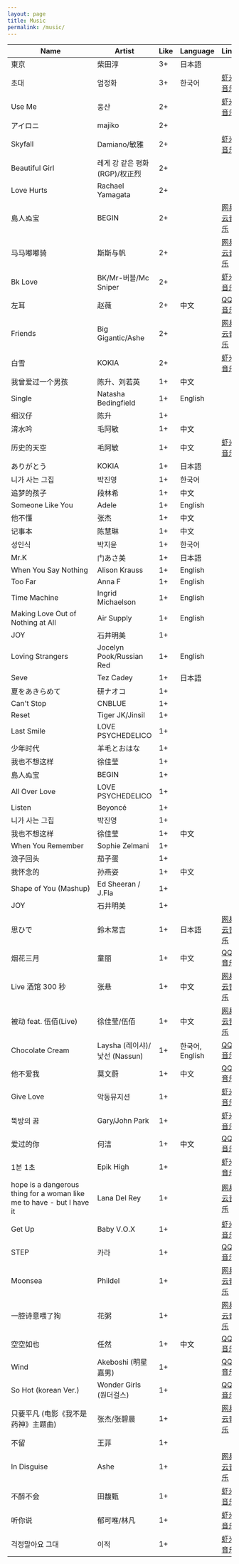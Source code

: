 ```yaml
---
layout: page
title: Music
permalink: /music/
---
```


| Name                                                                  | Artist                         | Like | Language        | Links                                                                |
| --------------------------------------------------------------------- | ------------------------------ | ---- | --------------- | -------------------------------------------------------------------- |
| 東京                                                                  | 柴田淳                         | 3+   | 日本語          |                                                                      |
| 초대                                                                  | 엄정화                         | 3+   | 한국어          | [虾米音乐](https://www.xiami.com/song/2385465)                       |
| Use Me                                                                | 웅산                           | 2+   |                 | [虾米音乐](https://www.xiami.com/song/1774593672)                    |
| アイロニ                                                              | majiko                         | 2+   |                 |                                                                      |
| Skyfall                                                               | Damiano/敏雅                   | 2+   |                 | [虾米音乐](https://www.xiami.com/song/1773702222)                    |
| Beautiful Girl                                                        | 레게 강 같은 평화 (RGP)/权正烈 | 2+   |                 |                                                                      |
| Love Hurts                                                            | Rachael Yamagata               | 2+   |                 |                                                                      |
| 島人ぬ宝                                                              | BEGIN                          | 2+   |                 | [网易云音乐](http://music.163.com/song/694660/?userid=268512663)     |
| 马马嘟嘟骑                                                            | 斯斯与帆                       | 2+   |                 | [网易云音乐](http://music.163.com/song/486855953/?userid=268512663)  |
| Bk Love                                                               | BK/Mr-버블/Mc Sniper           | 2+   |                 | [虾米音乐](https://www.xiami.com/song/3586351)                       |
| 左耳                                                                  | 赵薇                           | 2+   | 中文            | [QQ 音乐](https://c.y.qq.com/base/fcgi-bin/u?__=UzzqA3Q)             |
| Friends                                                               | Big Gigantic/Ashe              | 2+   |                 | [网易云音乐](http://music.163.com/song/1384484932/?userid=268512663) |
| 白雪                                                                  | KOKIA                          | 2+   |                 | [虾米音乐](https://www.xiami.com/song/2075929)                       |
| 我曾爱过一个男孩                                                      | 陈升、刘若英                   | 1+   | 中文            |                                                                      |
| Single                                                                | Natasha Bedingfield            | 1+   | English         |                                                                      |
| 细汉仔                                                                | 陈升                           | 1+   |                 |                                                                      |
| 淯水吟                                                                | 毛阿敏                         | 1+   | 中文            |                                                                      |
| 历史的天空                                                            | 毛阿敏                         | 1+   | 中文            | [虾米音乐](https://www.xiami.com/song/134470)                        |
| ありがとう                                                            | KOKIA                          | 1+   | 日本語          |                                                                      |
| 니가 사는 그집                                                        | 박진영                         | 1+   | 한국어          |                                                                      |
| 追梦的孩子                                                            | 段林希                         | 1+   | 中文            |                                                                      |
| Someone Like You                                                      | Adele                          | 1+   | English         |                                                                      |
| 他不懂                                                                | 张杰                           | 1+   | 中文            |                                                                      |
| 记事本                                                                | 陈慧琳                         | 1+   | 中文            |                                                                      |
| 성인식                                                                | 박지윤                         | 1+   | 한국어          |                                                                      |
| Mr.K                                                                  | 门あさ美                       | 1+   | 日本語          |                                                                      |
| When You Say Nothing                                                  | Alison Krauss                  | 1+   | English         |                                                                      |
| Too Far                                                               | Anna F                         | 1+   | English         |                                                                      |
| Time Machine                                                          | Ingrid Michaelson              | 1+   | English         |                                                                      |
| Making Love Out of Nothing at All                                     | Air Supply                     | 1+   | English         |                                                                      |
| JOY                                                                   | 石井明美                       | 1+   |                 |                                                                      |
| Loving Strangers                                                      | Jocelyn Pook/Russian Red       | 1+   | English         |                                                                      |
| Seve                                                                  | Tez Cadey                      | 1+   | 日本語          |                                                                      |
| 夏をあきらめて                                                        | 研ナオコ                       | 1+   |                 |                                                                      |
| Can't Stop                                                            | CNBLUE                         | 1+   |                 |                                                                      |
| Reset                                                                 | Tiger JK/Jinsil                | 1+   |                 |                                                                      |
| Last Smile                                                            | LOVE PSYCHEDELICO              | 1+   |                 |                                                                      |
| 少年时代                                                              | 羊毛とおはな                   | 1+   |                 |                                                                      |
| 我也不想这样                                                          | 徐佳莹                         | 1+   |                 |                                                                      |
| 島人ぬ宝                                                              | BEGIN                          | 1+   |                 |                                                                      |
| All Over Love                                                         | LOVE PSYCHEDELICO              | 1+   |                 |                                                                      |
| Listen                                                                | Beyoncé                        | 1+   |                 |                                                                      |
| 니가 사는 그집                                                        | 박진영                         | 1+   |                 |                                                                      |
| 我也不想这样                                                          | 徐佳莹                         | 1+   | 中文            |                                                                      |
| When You Remember                                                     | Sophie Zelmani                 | 1+   |                 |                                                                      |
| 浪子回头                                                              | 茄子蛋                         | 1+   |                 |                                                                      |
| 我怀念的                                                              | 孙燕姿                         | 1+   | 中文            |                                                                      |
| Shape of You (Mashup)                                                 | Ed Sheeran / J.Fla             | 1+   |                 |                                                                      |
| JOY                                                                   | 石井明美                       | 1+   |                 |                                                                      |
| 思ひで                                                                | 鈴木常吉                       | 1+   | 日本語          | [网易云音乐](http://music.163.com/song/22754969/?userid=268512663)   |
| 烟花三月                                                              | 童丽                           | 1+   | 中文            | [QQ 音乐](https://c.y.qq.com/base/fcgi-bin/u?__=nzSdkcg)             |
| Live 酒馆 300 秒                                                      | 张悬                           | 1+   | 中文            | [网易云音乐](http://music.163.com/song/326734/?userid=268512663)     |
| 被动 feat. 伍佰(Live)                                                 | 徐佳莹/伍佰                    | 1+   | 中文            | [网易云音乐](http://music.163.com/song/1408017141/?userid=268512663) |
| Chocolate Cream                                                       | Laysha (레이샤)/낯선 (Nassun)  | 1+   | 한국어, English | [QQ 音乐](https://c.y.qq.com/base/fcgi-bin/u?__=berwY3x)             |
| 他不爱我                                                              | 莫文蔚                         | 1+   | 中文            | [QQ 音乐](https://c.y.qq.com/base/fcgi-bin/u?__=IgT3Y3M)             |
| Give Love                                                             | 악동뮤지션                     | 1+   |                 | [虾米音乐](https://www.xiami.com/song/1772880603)                    |
| 뚝방의 꿈                                                             | Gary/John Park                 | 1+   |                 | [虾米音乐](https://www.xiami.com/song/1774817710)                    |
| 爱过的你                                                              | 何洁                           | 1+   | 中文            | [QQ 音乐](https://c.y.qq.com/base/fcgi-bin/u?__=Ut7ZA3j)             |
| 1분 1초                                                               | Epik High                      | 1+   |                 | [虾米音乐](https://www.xiami.com/song/3391408)                       |
| hope is a dangerous thing for a woman like me to have - but I have it | Lana Del Rey                   | 1+   |                 | [网易云音乐](http://music.163.com/song/1338268110/?userid=268512663) |
| Get Up                                                                | Baby V.O.X                     | 1+   |                 | [虾米音乐](https://www.xiami.com/song/1768940568)                    |
| STEP                                                                  | 카라                           | 1+   |                 | [QQ 音乐](https://c.y.qq.com/base/fcgi-bin/u?__=kmNxA3b)             |
| Moonsea                                                               | Phildel                        | 1+   |                 | [网易云音乐](http://music.163.com/song/26183616/?userid=268512663)   |
| 一腔诗意喂了狗                                                        | 花粥                           | 1+   |                 | [网易云音乐](http://music.163.com/song/460542191/?userid=268512663)  |
| 空空如也                                                              | 任然                           | 1+   | 中文            | [QQ 音乐](https://c.y.qq.com/base/fcgi-bin/u?__=01QNOhi)             |
| Wind                                                                  | Akeboshi (明星嘉男)            | 1+   |                 | [QQ 音乐](https://c.y.qq.com/base/fcgi-bin/u?__=2in2M3c)             |
| So Hot (korean Ver.)                                                  | Wonder Girls (원더걸스)        | 1+   |                 | [QQ 音乐](https://c.y.qq.com/base/fcgi-bin/u?__=U2HBH3g)             |
| 只要平凡 (电影《我不是药神》主题曲)                                   | 张杰/张碧晨                    | 1+   |                 | [网易云音乐](http://music.163.com/song/574919767/?userid=268512663)  |
| 不留                                                                  | 王菲                           | 1+   |                 |                                                                      |
| In Disguise                                                           | Ashe                           | 1+   |                 | [网易云音乐](http://music.163.com/song/1372711528/?userid=268512663) |
| 不醉不会                                                              | 田馥甄                         | 1+   |                 | [虾米音乐](https://www.xiami.com/song/1771908208)                    |
| 听你说                                                                | 郁可唯/林凡                    | 1+   |                 | [虾米音乐](https://www.xiami.com/song/1770257974)                    |
| 걱정말아요 그대                                                       | 이적                           | 1+   |                 | [虾米音乐](https://www.xiami.com/song/1775262366)                    |
